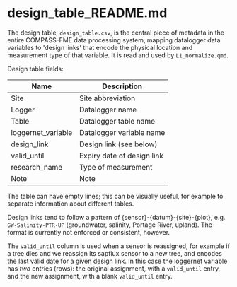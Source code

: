 # design_table_README.md

The design table, `design_table.csv`, is the central piece of metadata
in the entire COMPASS-FME data processing system, mapping datalogger data variables
to 'design links' that encode the physical location and measurement type of that
variable. It is read and used by `L1_normalize.qmd`.

Design table fields:

| Name               | Description                |
| ------------------ | -------------------------- |
| Site               | Site abbreviation          |
| Logger             | Datalogger name            |
| Table              | Datalogger table name      |
| loggernet_variable | Datalogger variable name   |
| design_link        | Design link (see below)    |
| valid_until        | Expiry date of design link |
| research_name      | Type of measurement        |
| Note               | Note                       |

The table can have empty lines; this can be visually useful, for example to 
separate information about different tables.

Design links tend to follow a pattern of {sensor}-{datum}-{site}-{plot}, e.g.
`GW-Salinity-PTR-UP` (groundwater, salinity, Portage River, upland). The format
is currently not enforced or consistent, however.

The `valid_until` column is used when a sensor is reassigned, for example if a tree
dies and we reassign its sapflux sensor to a new tree, and encodes the last valid
date for a given design link. In this case the loggernet variable has _two_ entries
(rows): the original assignment, with a `valid_until` entry, and the new assignment,
with a blank `valid_until` entry.

